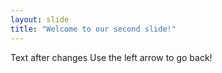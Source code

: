 ```yaml
---
layout: slide
title: "Welcome to our second slide!"
---
```

Text after changes
Use the left arrow to go back!
